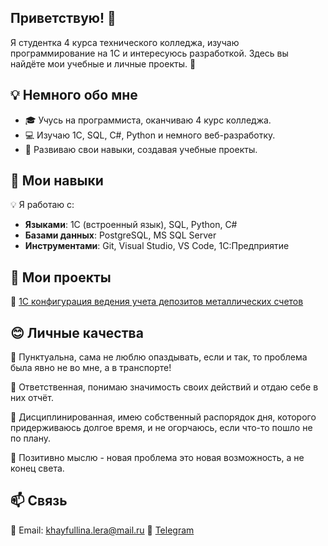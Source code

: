 ## Приветствую! 👋

Я студентка 4 курса технического колледжа, изучаю программирование на 1С и интересуюсь разработкой. Здесь вы найдёте мои учебные и личные проекты. 🚀

## 💡 Немного обо мне
- 🎓 Учусь на программиста, оканчиваю 4 курс колледжа.
- 💻 Изучаю 1С, SQL, C#, Python и немного веб-разработку.
- 🚀 Развиваю свои навыки, создавая учебные проекты.

## 🔧 Мои навыки
💡 Я работаю с:
- **Языками**: 1С (встроенный язык), SQL, Python, C#
- **Базами данных**: PostgreSQL, MS SQL Server
- **Инструментами**: Git, Visual Studio, VS Code, 1С:Предприятие

## 📂 Мои проекты  
📌 [1С конфигурация ведения учета депозитов металлических счетов](https://github.com/hamiyama/Metal-deposits)  

## 😊 Личные качества

📑 Пунктуальна, сама не люблю опаздывать, если и так, то проблема была явно не во мне, а в транспорте!

📑 Ответственная, понимаю значимость своих действий и отдаю себе в них отчёт.

📑 Дисциплинированная, имею собственный распорядок дня, которого придерживаюсь долгое время, и не огорчаюсь, если что-то пошло не по плану.

📑 Позитивно мыслю - новая проблема это новая возможность, а не конец света.

## 📫 Связь
📧 Email: khayfullina.lera@mail.ru 
📂 [Telegram](https://t.me/jukuwoshintani)  


<!--
**hamiyama/hamiyama** is a ✨ _special_ ✨ repository because its `README.md` (this file) appears on your GitHub profile.

Here are some ideas to get you started:

- 🔭 I’m currently working on ...
- 🌱 I’m currently learning ...
- 👯 I’m looking to collaborate on ...
- 🤔 I’m looking for help with ...
- 💬 Ask me about ...
- 📫 How to reach me: ...
- 😄 Pronouns: ...
- ⚡ Fun fact: ...
-->
